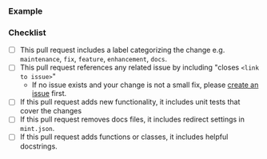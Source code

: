 <!-- 
Thanks for opening a pull request to Prefect! We've got a few requests to help us review contributions:

- Make sure that your title neatly summarizes the proposed changes.
- Provide a short overview of the change and the value it adds.
- Share an example to help us understand the change in user experience.
- Confirm that you've done common tasks so we can give a timely review.
- Review our contribution guidelines: https://docs.prefect.io/latest/contributing/overview/

Happy engineering!
-->

<!-- Include an overview here -->

### Example
<!-- 
Share an example of the change in action.

A code blurb is best. Changes to features should include an example that is executable by a new user.
If changing documentation, a link to a preview of the page is great.
 -->

### Checklist
<!-- These boxes may be checked after opening the pull request. -->

- [ ] This pull request includes a label categorizing the change e.g. `maintenance`, `fix`, `feature`, `enhancement`, `docs`.
- [ ] This pull request references any related issue by including "closes `<link to issue>`"
  <!-- If you do not have permission to add a label, a maintainer will add one for you -->
  - If no issue exists and your change is not a small fix, please [create an issue](https://github.com/PrefectHQ/prefect/issues/new/choose) first.
- [ ] If this pull request adds new functionality, it includes unit tests that cover the changes
- [ ] If this pull request removes docs files, it includes redirect settings in `mint.json`.
- [ ] If this pull request adds functions or classes, it includes helpful docstrings.
